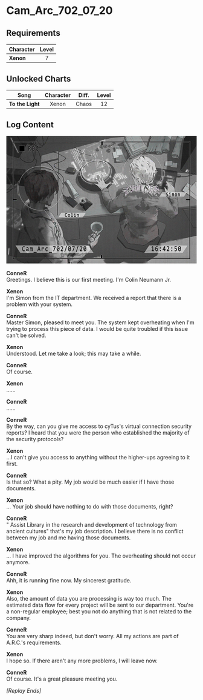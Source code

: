 # Cam_Arc_702_07_20
## Requirements
|Character|Level|
|---------|:---:|
|**Xenon**|  7  |

## Unlocked Charts
|      Song      |Character|Diff.|Level|
|----------------|:-------:|:---:|:---:|
|**To the Light**|  Xenon  |Chaos| 12  |

## Log Content
![xos0801.png](./attachments/xos0801.png)

**ConneR**<br>
Greetings. I believe this is our first meeting. I'm Colin Neumann Jr.

**Xenon**<br>
I'm Simon from the IT department. We received a report that there is a problem with your system.

**ConneR**<br>
Master Simon, pleased to meet you. The system kept overheating when I'm trying to process this piece of data. I would be quite troubled if this issue can't be solved.

**Xenon**<br>
Understood. Let me take a look; this may take a while.

**ConneR**<br>
Of course.

**Xenon**<br>
......

**ConneR**<br>
......

**ConneR**<br>
By the way, can you give me access to cyTus's virtual connection security reports? I heard that you were the person who established the majority of the security protocols?

**Xenon**<br>
...I can't give you access to anything without the higher\-ups agreeing to it first.

**ConneR**<br>
Is that so? What a pity. My job would be much easier if I have those documents.

**Xenon**<br>
... Your job should have nothing to do with those documents, right?

**ConneR**<br>
" Assist Library in the research and development of technology from ancient cultures" that's my job description. I believe there is no conflict between my job and me having those documents.

**Xenon**<br>
... I have improved the algorithms for you. The overheating should not occur anymore.

**ConneR**<br>
Ahh, it is running fine now. My sincerest gratitude.

**Xenon**<br>
Also, the amount of data you are processing is way too much. The estimated data flow for every project will be sent to our department. You're a non\-regular employee; best you not do anything that is not related to the company.

**ConneR**<br>
You are very sharp indeed, but don't worry. All my actions are part of A.R.C.'s requirements.

**Xenon**<br>
I hope so. If there aren't any more problems, I will leave now.

**ConneR**<br>
Of course. It's a great pleasure meeting you.

*[Replay Ends]*